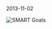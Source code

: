 2013-11-02

![SMART Goals](https://raw.github.com/j-zhang/analyzers/master/images/stat157_2013-11-02_smartgoal_MDA_skeleton.jpg)
